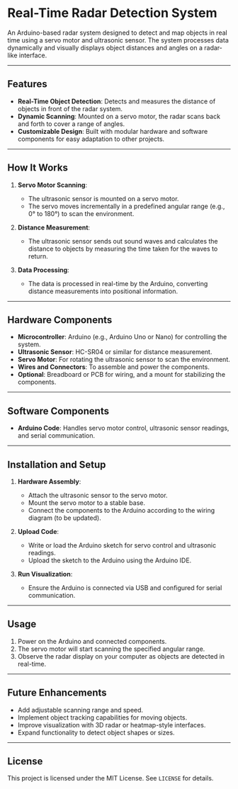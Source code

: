 # Real-Time Radar Detection System

An Arduino-based radar system designed to detect and map objects in real time using a servo motor and ultrasonic sensor. The system processes data dynamically and visually displays object distances and angles on a radar-like interface.

---

## Features

- **Real-Time Object Detection**: Detects and measures the distance of objects in front of the radar system.
- **Dynamic Scanning**: Mounted on a servo motor, the radar scans back and forth to cover a range of angles.
- **Customizable Design**: Built with modular hardware and software components for easy adaptation to other projects.

---

## How It Works

1. **Servo Motor Scanning**:  
   - The ultrasonic sensor is mounted on a servo motor.
   - The servo moves incrementally in a predefined angular range (e.g., 0° to 180°) to scan the environment.

2. **Distance Measurement**:  
   - The ultrasonic sensor sends out sound waves and calculates the distance to objects by measuring the time taken for the waves to return.

3. **Data Processing**:  
   - The data is processed in real-time by the Arduino, converting distance measurements into positional information.

---

## Hardware Components

- **Microcontroller**: Arduino (e.g., Arduino Uno or Nano) for controlling the system.
- **Ultrasonic Sensor**: HC-SR04 or similar for distance measurement.
- **Servo Motor**: For rotating the ultrasonic sensor to scan the environment.
- **Wires and Connectors**: To assemble and power the components.
- **Optional**: Breadboard or PCB for wiring, and a mount for stabilizing the components.

---

## Software Components

- **Arduino Code**: Handles servo motor control, ultrasonic sensor readings, and serial communication.

---

## Installation and Setup

1. **Hardware Assembly**:
   - Attach the ultrasonic sensor to the servo motor.
   - Mount the servo motor to a stable base.
   - Connect the components to the Arduino according to the wiring diagram (to be updated).

2. **Upload Code**:
   - Write or load the Arduino sketch for servo control and ultrasonic readings.
   - Upload the sketch to the Arduino using the Arduino IDE.

3. **Run Visualization**:
   - Ensure the Arduino is connected via USB and configured for serial communication.

---

## Usage

1. Power on the Arduino and connected components.
2. The servo motor will start scanning the specified angular range.
3. Observe the radar display on your computer as objects are detected in real-time.


---

## Future Enhancements

- Add adjustable scanning range and speed.
- Implement object tracking capabilities for moving objects.
- Improve visualization with 3D radar or heatmap-style interfaces.
- Expand functionality to detect object shapes or sizes.

---

## License

This project is licensed under the MIT License. See `LICENSE` for details.
